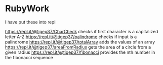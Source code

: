 # RubyWork

I have put these into repl

https://repl.it/@tigep37/CharCheck checks if first character is a capitalized letter A-Z
https://repl.it/@tigep37/palindrome checks if input is a palindrome
https://repl.it/@tigep37/totalArray adds the values of an array
https://repl.it/@tigep37/areaFromRadius gets the area of a circle from a given radius
https://repl.it/@tigep37/fibonacci provides the nth number in the fibonacci sequence
